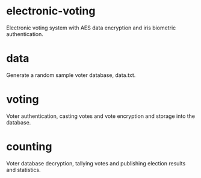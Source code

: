 # electronic-voting
Electronic voting system with AES data encryption and iris biometric authentication.

# data
Generate a random sample voter database, data.txt.

# voting
Voter authentication, casting votes and vote encryption and storage into the database.

# counting
Voter database decryption, tallying votes and publishing election results and statistics.
